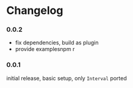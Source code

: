 Changelog
=========

### 0.0.2

* fix dependencies, build as plugin
* provide examplesnpm r

### 0.0.1

initial release, basic setup, only `Interval` ported 
